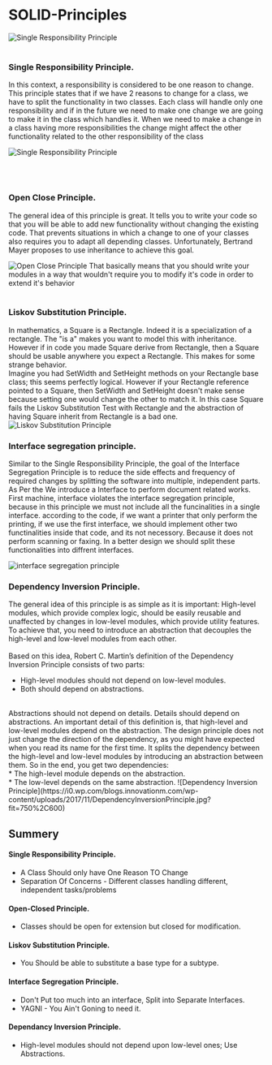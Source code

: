 # SOLID-Principles

![Single Responsibility Principle](https://agilecoach2016.files.wordpress.com/2017/12/solid-small.jpg?w=400)
<br/>
<br/>

### Single Responsibility Principle.

In this context, a responsibility is considered to be one reason to change. This principle states that if we have 2 reasons to change for a class, we have to split the functionality in two classes. Each class will handle only one responsibility and if in the future we need to make one change we are going to make it in the class which handles it. When we need to make a change in a class having more responsibilities the change might affect the other functionality related to the other responsibility of the class

![Single Responsibility Principle](https://exceptionnotfound.net/content/images/2015/03/singleresponsibilityprinciple.jpg)

<br/>
<br/>

### Open Close Principle.
The general idea of this principle is great. It tells you to write your code so that you will be able to add new functionality without changing the existing code. That prevents situations in which a change to one of your classes also requires you to adapt all depending classes. Unfortunately, Bertrand Mayer proposes to use inheritance to achieve this goal.

![Open Close Principle](https://res.cloudinary.com/practicaldev/image/fetch/s--XI1FFTvi--/c_limit%2Cf_auto%2Cfl_progressive%2Cq_auto%2Cw_880/http://d33wubrfki0l68.cloudfront.net/d1820d6c153e116bb211cc3e4499de8a8a40cf8e/b43f4/assets/images/open_closed_1.png)
That basically means that you should write your modules in a way that wouldn't require you to modify it's code in order to extend it's behavior
<br/>
<br/>

### Liskov Substitution Principle.
In mathematics, a Square is a Rectangle. Indeed it is a specialization of a rectangle. The "is a" makes you want to model this with inheritance. However if in code you made Square derive from Rectangle, then a Square should be usable anywhere you expect a Rectangle. This makes for some strange behavior.
<br/>
Imagine you had SetWidth and SetHeight methods on your Rectangle base class; this seems perfectly logical. However if your Rectangle reference pointed to a Square, then SetWidth and SetHeight doesn't make sense because setting one would change the other to match it. In this case Square fails the Liskov Substitution Test with Rectangle and the abstraction of having Square inherit from Rectangle is a bad one.
<br/>
![Liskov Substitution Principle](https://1.bp.blogspot.com/-Krp8u7RTb8I/WFqA6Y7kfNI/AAAAAAAACyE/tm3jMnQE_1gnWt9Rwwf95iKGBXcE4QEkACLcB/s1600/LSP_WithText-mallard-duck.jpg)

### Interface segregation principle.
Similar to the Single Responsibility Principle, the goal of the Interface Segregation Principle is to reduce the side effects and frequency of required changes by splitting the software into multiple, independent parts.
<br/>
As Per the We introduce a Interface to perform document related works. First machine, interface violates the interface segregation principle, because in this principle we must not include all the funcinalities in a single interface. according to the code, if we want a printer that only perform the printing, if we use the first interface, we should implement other two functinalities inside that code, and its not necessory. Because it does not perform scanning or faxing. In a better design we should split these functionalities into diffrent interfaces. 

![interface segregation principle](https://4.bp.blogspot.com/-z9uPLDKMN2o/WmnophiErMI/AAAAAAAAKQ8/KyCrLwN20Iorkw73TNJbzog0kJbHWDZ_gCLcBGAs/s400/OOP%2B-%2BInterface%2BSegregation%2BPrinciple.jpg)

 ### Dependency Inversion Principle.

The general idea of this principle is as simple as it is important: High-level modules, which provide complex logic, should be easily reusable and unaffected by changes in low-level modules, which provide utility features. To achieve that, you need to introduce an abstraction that decouples the high-level and low-level modules from each other.
<br/>
<br/>
Based on this idea, Robert C. Martin’s definition of the Dependency Inversion Principle consists of two parts:
<br/>
* High-level modules should not depend on low-level modules.
* Both should depend on abstractions.
<br/>
Abstractions should not depend on details. Details should depend on abstractions.
An important detail of this definition is, that high-level and low-level modules depend on the abstraction. The design principle does not just change the direction of the dependency, as you might have expected when you read its name for the first time. It splits the dependency between the high-level and low-level modules by introducing an abstraction between them. So in the end, you get two dependencies:
<br/>
* The high-level module depends on the abstraction.<br/>
* The low-level depends on the same abstraction.
![Dependency Inversion Principle](https://i0.wp.com/blogs.innovationm.com/wp-content/uploads/2017/11/DependencyInversionPrinciple.jpg?fit=750%2C600)

## Summery

#### Single Responsibility Principle.
* A Class Should only have One Reason TO Change
* Separation Of Concerns - Different classes handling different, independent tasks/problems


#### Open-Closed Principle.
* Classes should be open for extension but closed for modification.


#### Liskov Substitution Principle. 
* You Should be able to substitute a base type for a subtype.

#### Interface Segregation Principle.
* Don't Put too much into an interface, Split into Separate Interfaces.
* YAGNI - You Ain't Goning to need it.

#### Dependancy Inversion Principle. 
* High-level modules should not depend upon low-level ones; Use Abstractions.

